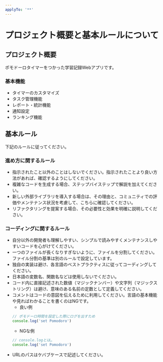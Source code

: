 ```yaml
---
applyTo: '**'
---
```


# プロジェクト概要と基本ルールについて

## プロジェクト概要

ポモドーロタイマーをつかった学習記録Webアプリです。

### 基本機能

- タイマーのカスタマイズ
- タスク管理機能
- レポート・統計機能
- 通知設定
- ランキング機能

## 基本ルール

下記のルールに従ってください。

### 進め方に関するルール

- 指示されたこと以外のことはしないでください。指示されたことより良い方法があれば、確認するようにしてください。
- 複雑なコードを生成する場合、ステップバイステップで解説を加えてください。
- 新しい外部ライブラリを導入する場合は、その理由と、コミュニティでの評価やメンテナンス状況を考慮して、こちらに確認してください。
- リファクタリングを提案する場合、その必要性と効果を明確に説明してください。

### コーディングに関するルール

- 自分以外の開発者も理解しやすい、シンプルで読みやすくメンテナンスしやすいコードを心がけてください。
- 一つのファイルが長くなりすぎないように、ファイルを分割してください。ファイル分割の基準は別のルールで設定しています。
- 独自の実装は避け、各言語のベストプラクティスに従ってコーディングしてください。
- 日本語の変数名、関数名などは使用しないでください。
- コード内に直接記述された数値（マジックナンバー）や文字列（マジックストリング）は避け、意味のある名前の定数として定義してください。
- コメントはコードの意図を伝えるために利用してください。言語の基本機能や見ればわかることを書くのはNGです。
  - 良い例
  ```ts
  // ポモドーロ時間を設定した際にログを出すため
  console.log('set Pomodoro')
  ```
  - NGな例
  ```ts
  // console.logとは…
  console.log('set Pomodoro')
  ```
- URLのパスはケバブケースで記述してください。
